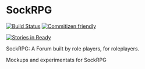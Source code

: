 # SockRPG

[![Build Status](https://travis-ci.org/SockDrawer/SockRPG.svg)](https://travis-ci.org/SockDrawer/SockRPG)
[![Commitizen friendly](https://img.shields.io/badge/commitizen-friendly-brightgreen.svg)](http://commitizen.github.io/cz-cli/)

[![Stories in Ready](https://badge.waffle.io/SockDrawer/SockRPG.png?label=ready&title=Ready)](https://waffle.io/SockDrawer/SockRPG)

SockRPG: A Forum built by role players, for roleplayers.

Mockups and experimentats for SockRPG
